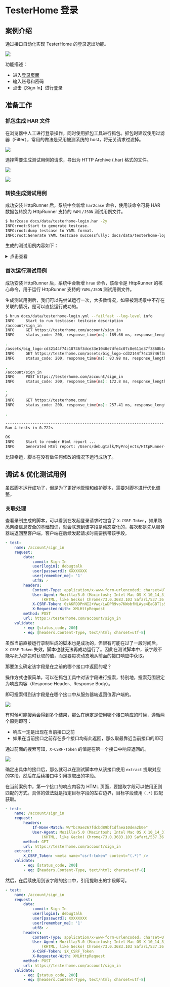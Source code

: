 # TesterHome 登录

## 案例介绍

通过接口自动化实现 TesterHome 的登录退出功能。

![](../images/testerhome-login.png)

功能描述：

- 进入[登录页面](https://testerhome.com/account/sign_in)
- 输入账号和密码
- 点击【Sign In】进行登录

## 准备工作

### 抓包生成 HAR 文件

在浏览器中人工进行登录操作，同时使用抓包工具进行抓包。抓包时建议使用过滤器（Filter），常用的做法是采用被测系统的 host，将无关请求过滤掉。

![](../images/testerhome-login-charles.png)

选择需要生成测试用例的请求，导出为 HTTP Archive (.har) 格式的文件。

![](../images/testerhome-charles-export.png)

![](../images/charles-export-har.png)

### 转换生成测试用例

成功安装 HttpRunner 后，系统中会新增 `har2case` 命令，使用该命令可将 HAR 数据包转换为 HttpRunner 支持的 `YAML/JSON` 测试用例文件。

```bash
$ har2case docs/data/testerhome-login.har -2y
INFO:root:Start to generate testcase.
INFO:root:dump testcase to YAML format.
INFO:root:Generate YAML testcase successfully: docs/data/testerhome-login.yml
```

生成的测试用例内容如下：

<details>
<summary>点击查看</summary>

```yaml
- config:
    name: testcase description
    variables: {}

- test:
    name: /account/sign_in
    request:
        headers:
            If-None-Match: W/"bc9ae267fdcbd89bf1dfaea10dea2b0e"
            User-Agent: Mozilla/5.0 (Macintosh; Intel Mac OS X 10_14_3) AppleWebKit/537.36
                (KHTML, like Gecko) Chrome/73.0.3683.103 Safari/537.36
        method: GET
        url: https://testerhome.com/account/sign_in
    validate:
        - eq: [status_code, 200]
        - eq: [headers.Content-Type, text/html; charset=utf-8]

- test:
    name: /assets/big_logo-cd32144f74c18746f3dce33e1040e7dfe4c07c8e611e37f3868b1c16b5095da3.png
    request:
        headers:
            User-Agent: Mozilla/5.0 (Macintosh; Intel Mac OS X 10_14_3) AppleWebKit/537.36
                (KHTML, like Gecko) Chrome/73.0.3683.103 Safari/537.36
        method: GET
        url: https://testerhome.com/assets/big_logo-cd32144f74c18746f3dce33e1040e7dfe4c07c8e611e37f3868b1c16b5095da3.png
    validate:
        - eq: [status_code, 200]
        - eq: [headers.Content-Type, image/png]

- test:
    name: /account/sign_in
    request:
        data:
            commit: Sign In
            user[login]: debugtalk
            user[password]: XXXXXXXX
            user[remember_me]: '1'
            utf8: ✓
        headers:
            Content-Type: application/x-www-form-urlencoded; charset=UTF-8
            User-Agent: Mozilla/5.0 (Macintosh; Intel Mac OS X 10_14_3) AppleWebKit/537.36
                (KHTML, like Gecko) Chrome/73.0.3683.103 Safari/537.36
            X-CSRF-Token: 0zAKFDDPnNI2+Vwq/iwDPR9vo7KWobfNLAye4EaGBTlsSxMzTNf39lLF9z35f5mcROM7JgOP+azBCuDe84G+XA==
            X-Requested-With: XMLHttpRequest
        method: POST
        url: https://testerhome.com/account/sign_in
    validate:
        - eq: [status_code, 200]
        - eq: [headers.Content-Type, text/javascript; charset=utf-8]

- test:
    name: /
    request:
        headers:
            If-None-Match: W/"bad62c68dac27b01151516aad5c7f0be"
            Turbolinks-Referrer: https://testerhome.com/account/sign_in
            User-Agent: Mozilla/5.0 (Macintosh; Intel Mac OS X 10_14_3) AppleWebKit/537.36
                (KHTML, like Gecko) Chrome/73.0.3683.103 Safari/537.36
        method: GET
        url: https://testerhome.com/
    validate:
        - eq: [status_code, 200]
        - eq: [headers.Content-Type, text/html; charset=utf-8]
```
</details>

### 首次运行测试用例

成功安装 HttpRunner 后，系统中会新增 `hrun` 命令，该命令是 HttpRunner 的核心命令，用于运行 HttpRunner 支持的 `YAML/JSON` 测试用例文件。

生成测试用例后，我们可以先尝试运行一次，大多数情况，如果被测场景中不存在关联的情况，是可以直接运行成功的。

```bash
$ hrun docs/data/testerhome-login.yml --failfast --log-level info
INFO     Start to run testcase: testcase description
/account/sign_in
INFO     GET https://testerhome.com/account/sign_in
INFO     status_code: 200, response_time(ms): 189.66 ms, response_length: 12584 bytes

.
/assets/big_logo-cd32144f74c18746f3dce33e1040e7dfe4c07c8e611e37f3868b1c16b5095da3.png
INFO     GET https://testerhome.com/assets/big_logo-cd32144f74c18746f3dce33e1040e7dfe4c07c8e611e37f3868b1c16b5095da3.png
INFO     status_code: 200, response_time(ms): 83.98 ms, response_length: 15229 bytes

.
/account/sign_in
INFO     POST https://testerhome.com/account/sign_in
INFO     status_code: 200, response_time(ms): 172.8 ms, response_length: 89 bytes

.
/
INFO     GET https://testerhome.com/
INFO     status_code: 200, response_time(ms): 257.41 ms, response_length: 52463 bytes

.

----------------------------------------------------------------------
Ran 4 tests in 0.722s

OK
INFO     Start to render Html report ...
INFO     Generated Html report: /Users/debugtalk/MyProjects/HttpRunner-dev/httprunner-docs-v2x/reports/1555662601.html
```

比较幸运，脚本在没有做任何修改的情况下运行成功了。


## 调试 & 优化测试用例

虽然脚本运行成功了，但是为了更好地管理和维护脚本，需要对脚本进行优化调整。

### 关联处理

查看录制生成的脚本，可以看到在发起登录请求时包含了 `X-CSRF-Token`，如果熟悉网络信息安全的基础知识，就会联想到该字段是动态变化的，每次都是先从服务器端返回至客户端，客户端在后续发起请求时需要携带该字段。

```yaml
- test:
    name: /account/sign_in
    request:
        data:
            commit: Sign In
            user[login]: debugtalk
            user[password]: XXXXXXXX
            user[remember_me]: '1'
            utf8: ✓
        headers:
            Content-Type: application/x-www-form-urlencoded; charset=UTF-8
            User-Agent: Mozilla/5.0 (Macintosh; Intel Mac OS X 10_14_3) AppleWebKit/537.36
                (KHTML, like Gecko) Chrome/73.0.3683.103 Safari/537.36
            X-CSRF-Token: 0zAKFDDPnNI2+Vwq/iwDPR9vo7KWobfNLAye4EaGBTlsSxMzTNf39lLF9z35f5mcROM7JgOP+azBCuDe84G+XA==
            X-Requested-With: XMLHttpRequest
        method: POST
        url: https://testerhome.com/account/sign_in
    validate:
        - eq: [status_code, 200]
        - eq: [headers.Content-Type, text/html; charset=utf-8]
```

虽然当前直接运行录制生成的脚本也是成功的，但很有可能在过了一段时间后，`X-CSRF-Token` 失效，脚本也就无法再成功运行了。因此在测试脚本中，该字段不能写死为抓包时获取的值，而是要每次动态地从前面的接口响应中获取。

那要怎么确定该字段是在之前的哪个接口中返回的呢？

操作方式也很简单，可以在抓包工具中对该字段进行搜索，特别地，搜索范围限定为响应内容（Response Header、Response Body）。

即可搜索得到该字段是在哪个接口中从服务器端返回值客户端的。

![](../images/charles-search-response.png)

有时候可能搜索会得到多个结果，那么在确定是使用哪个接口响应的时候，遵循两个原则即可：

- 响应一定是出现在当前接口之前
- 如果在当前接口之前存在多个接口均有此返回，那么取最靠近当前接口的即可

通过前面的搜索可知，`X-CSRF-Token` 的值是在第一个接口中响应返回的。

![](../images/charles-locate-response-token.png)

确定出具体的接口后，那么就可以在测试脚本中从该接口使用 `extract` 提取对应的字段，然后在后续接口中引用提取出的字段。

在当前案例中，第一个接口的响应内容为 HTML 页面，要提取字段可以使用正则匹配的方式。具体的做法就是指定目标字段的左右边界，目标字段使用 `(.*)` 匹配获取。

```yaml
- test:
    name: /account/sign_in
    request:
        headers:
            If-None-Match: W/"bc9ae267fdcbd89bf1dfaea10dea2b0e"
            User-Agent: Mozilla/5.0 (Macintosh; Intel Mac OS X 10_14_3) AppleWebKit/537.36
                (KHTML, like Gecko) Chrome/73.0.3683.103 Safari/537.36
        method: GET
        url: https://testerhome.com/account/sign_in
    extract:
        X_CSRF_Token: <meta name="csrf-token" content="(.*)" />
    validate:
        - eq: [status_code, 200]
        - eq: [headers.Content-Type, text/html; charset=utf-8]
```

然后，在后续使用到该字段的接口中，引用提取出的字段即可。

```yaml
- test:
    name: /account/sign_in
    request:
        data:
            commit: Sign In
            user[login]: debugtalk
            user[password]: XXXXXXXX
            user[remember_me]: '1'
            utf8: ✓
        headers:
            Content-Type: application/x-www-form-urlencoded; charset=UTF-8
            User-Agent: Mozilla/5.0 (Macintosh; Intel Mac OS X 10_14_3) AppleWebKit/537.36
                (KHTML, like Gecko) Chrome/73.0.3683.103 Safari/537.36
            X-CSRF-Token: $X_CSRF_Token
            X-Requested-With: XMLHttpRequest
        method: POST
        url: https://testerhome.com/account/sign_in
    validate:
        - eq: [status_code, 200]
        - eq: [headers.Content-Type, text/html; charset=utf-8]
```
